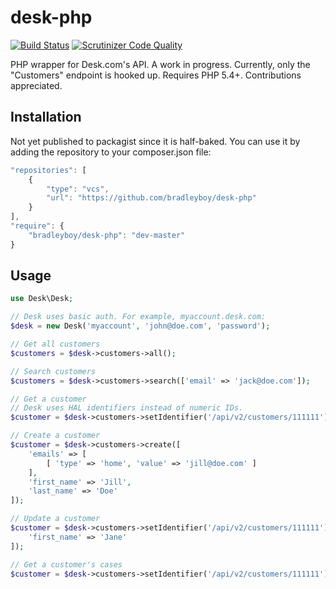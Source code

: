 desk-php
========

[![Build Status](https://travis-ci.org/bradleyboy/desk-php.svg?branch=master)](https://travis-ci.org/bradleyboy/desk-php) [![Scrutinizer Code Quality](https://scrutinizer-ci.com/g/bradleyboy/desk-php/badges/quality-score.png?s=eadc9bb3010e34e2a665efb6334d55a2299404f5)](https://scrutinizer-ci.com/g/bradleyboy/desk-php/)

PHP wrapper for Desk.com's API. A work in progress. Currently, only the "Customers" endpoint is hooked up. Requires PHP 5.4+. Contributions appreciated.

Installation
------------

Not yet published to packagist since it is half-baked. You can use it by adding the repository to your composer.json file:

```js
"repositories": [
    {
        "type": "vcs",
        "url": "https://github.com/bradleyboy/desk-php"
    }
],
"require": {
    "bradleyboy/desk-php": "dev-master"
}
```

Usage
-----

```php
use Desk\Desk;

// Desk uses basic auth. For example, myaccount.desk.com:
$desk = new Desk('myaccount', 'john@doe.com', 'password');

// Get all customers
$customers = $desk->customers->all();

// Search customers
$customers = $desk->customers->search(['email' => 'jack@doe.com']);

// Get a customer
// Desk uses HAL identifiers instead of numeric IDs.
$customer = $desk->customers->setIdentifier('/api/v2/customers/111111')->get();

// Create a customer
$customer = $desk->customers->create([
    'emails' => [
        [ 'type' => 'home', 'value' => 'jill@doe.com' ]
    ],
    'first_name' => 'Jill',
    'last_name' => 'Doe'
]);

// Update a customer
$customer = $desk->customers->setIdentifier('/api/v2/customers/111111')->update([
    'first_name' => 'Jane'
]);

// Get a customer's cases
$customer = $desk->customers->setIdentifier('/api/v2/customers/111111')->cases();
```
